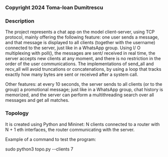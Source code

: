 ### Copyright 2024 Toma-Ioan Dumitrescu


### Description

The project represents a chat app on the model client-server, using TCP protocol,
mainly offering the following feature: one user sends a message, and that message is
displayed to all clients (together with the username) connected to the server, just
like in a WhatsApp group. Using I/ O multiplexing with poll(), the messages are sent/
received in real time, the server accepts new clients at any moment, and there is no
restriction in the order of the user communications. The implementations of send_all
and recv_all will avoid truncations or concatenations, by using a loop that tracks
exactly how many bytes are sent or received after a system call.

Other features: at every 10 seconds, the server sends to all clients (or to the group)
a promotional message; just like in a WhatsApp group, chat history is memorized, and
the server can perform a multithreading search over all messages and get all matches.

### Topology

It is created using Python and Mininet: N clients connected to a router with N + 1 eth
interfaces, the router communicating with the server.

Example of a command to test the program:

sudo python3 topo.py --clients 7
